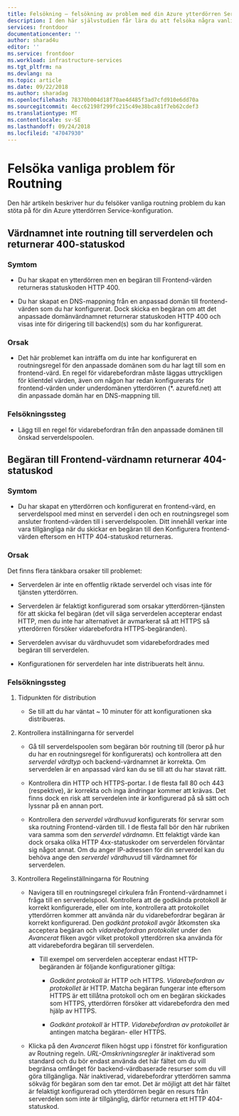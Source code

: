 ```yaml
---
title: Felsökning – felsökning av problem med din Azure ytterdörren Service-konfiguration | Microsoft Docs
description: I den här självstudien får lära du att felsöka några vanliga problem som du kan stöta på för ytterdörren lokal.
services: frontdoor
documentationcenter: ''
author: sharad4u
editor: ''
ms.service: frontdoor
ms.workload: infrastructure-services
ms.tgt_pltfrm: na
ms.devlang: na
ms.topic: article
ms.date: 09/22/2018
ms.author: sharadag
ms.openlocfilehash: 78370b004d18f70ae4d485f3ad7cfd910e6dd70a
ms.sourcegitcommit: 4ecc62198f299fc215c49e38bca81f7eb62cdef3
ms.translationtype: MT
ms.contentlocale: sv-SE
ms.lasthandoff: 09/24/2018
ms.locfileid: "47047930"
---
```

# <a name="troubleshooting-common-routing-issues"></a>Felsöka vanliga problem för Routning
Den här artikeln beskriver hur du felsöker vanliga routning problem du kan stöta på för din Azure ytterdörren Service-konfiguration. 

## <a name="hostname-not-routing-to-backend-and-returns-400-status-code"></a>Värdnamnet inte routning till serverdelen och returnerar 400-statuskod


### <a name="symptom"></a>Symtom
- Du har skapat en ytterdörren men en begäran till Frontend-värden returneras statuskoden HTTP 400.

 - Du har skapat en DNS-mappning från en anpassad domän till frontend-värden som du har konfigurerat. Dock skicka en begäran om att det anpassade domänvärdnamnet returnerar statuskoden HTTP 400 och visas inte för dirigering till backend(s) som du har konfigurerat.

### <a name="cause"></a>Orsak
- Det här problemet kan inträffa om du inte har konfigurerat en routningsregel för den anpassade domänen som du har lagt till som en frontend-värd. En regel för vidarebefordran måste läggas uttryckligen för klientdel värden, även om någon har redan konfigurerats för frontend-värden under underdomänen ytterdörren (*. azurefd.net) att din anpassade domän har en DNS-mappning till.

### <a name="troubleshooting-steps"></a>Felsökningssteg
- Lägg till en regel för vidarebefordran från den anpassade domänen till önskad serverdelspoolen.

## <a name="request-to-frontend-hostname-returns-404-status-code"></a>Begäran till Frontend-värdnamn returnerar 404-statuskod

### <a name="symptom"></a>Symtom
- Du har skapat en ytterdörren och konfigurerat en frontend-värd, en serverdelspool med minst en serverdel i den och en routningsregel som ansluter frontend-värden till i serverdelspoolen. Ditt innehåll verkar inte vara tillgängliga när du skickar en begäran till den Konfigurera frontend-värden eftersom en HTTP 404-statuskod returneras.

### <a name="cause"></a>Orsak
Det finns flera tänkbara orsaker till problemet:
 - Serverdelen är inte en offentlig riktade serverdel och visas inte för tjänsten ytterdörren.

- Serverdelen är felaktigt konfigurerad som orsakar ytterdörren-tjänsten för att skicka fel begäran (det vill säga serverdelen accepterar endast HTTP, men du inte har alternativet är avmarkerat så att HTTPS så ytterdörren försöker vidarebefordra HTTPS-begäranden).
- Serverdelen avvisar du värdhuvudet som vidarebefordrades med begäran till serverdelen.
- Konfigurationen för serverdelen har inte distribuerats helt ännu.

### <a name="troubleshooting-steps"></a>Felsökningssteg
1. Tidpunkten för distribution
    - Se till att du har väntat ~ 10 minuter för att konfigurationen ska distribueras.

2. Kontrollera inställningarna för serverdel
     - Gå till serverdelspoolen som begäran bör routning till (beror på hur du har en routningsregel för konfigurerats) och kontrollera att den _serverdel värdtyp_ och backend-värdnamnet är korrekta. Om serverdelen är en anpassad värd kan du se till att du har stavat rätt. 

     - Kontrollera din HTTP och HTTPS-portar. I de flesta fall 80 och 443 (respektive), är korrekta och inga ändringar kommer att krävas. Det finns dock en risk att serverdelen inte är konfigurerad på så sätt och lyssnar på en annan port.

    - Kontrollera den _serverdel värdhuvud_ konfigurerats för servrar som ska routning Frontend-värden till. I de flesta fall bör den här rubriken vara samma som den _serverdel värdnamn_. Ett felaktigt värde kan dock orsaka olika HTTP 4xx-statuskoder om serverdelen förväntar sig något annat. Om du anger IP-adressen för din serverdel kan du behöva ange den _serverdel värdhuvud_ till värdnamnet för serverdelen.


3. Kontrollera Regelinställningarna för Routning
     - Navigera till en routningsregel cirkulera från Frontend-värdnamnet i fråga till en serverdelspool. Kontrollera att de godkända protokoll är korrekt konfigurerade, eller om inte, kontrollera att protokollet ytterdörren kommer att använda när du vidarebefordrar begäran är korrekt konfigurerad. Den _godkänt protokoll_ avgör åtkomsten ska acceptera begäran och _vidarebefordran protokollet_ under den _Avancerat_ fliken avgör vilket protokoll ytterdörren ska använda för att vidarebefordra begäran till serverdelen.
          - Till exempel om serverdelen accepterar endast HTTP-begäranden är följande konfigurationer giltiga:
               - _Godkänt protokoll_ är HTTP och HTTPS. _Vidarebefordran av protokollet_ är HTTP. Matcha begäran fungerar inte eftersom HTTPS är ett tillåtna protokoll och om en begäran skickades som HTTPS, ytterdörren försöker att vidarebefordra den med hjälp av HTTPS.

               - _Godkänt protokoll_ är HTTP. _Vidarebefordran av protokollet_ är antingen matcha begäran- eller HTTPS.

   - Klicka på den _Avancerat_ fliken högst upp i fönstret för konfiguration av Routning regeln. _URL-Omskrivningsregler_ är inaktiverad som standard och du bör endast använda det här fältet om du vill begränsa omfånget för backend-värdbaserade resurser som du vill göra tillgängliga. När inaktiverad, vidarebefordrar ytterdörren samma sökväg för begäran som den tar emot. Det är möjligt att det här fältet är felaktigt konfigurerad och ytterdörren begär en resurs från serverdelen som inte är tillgänglig, därför returnera ett HTTP 404-statuskod.


